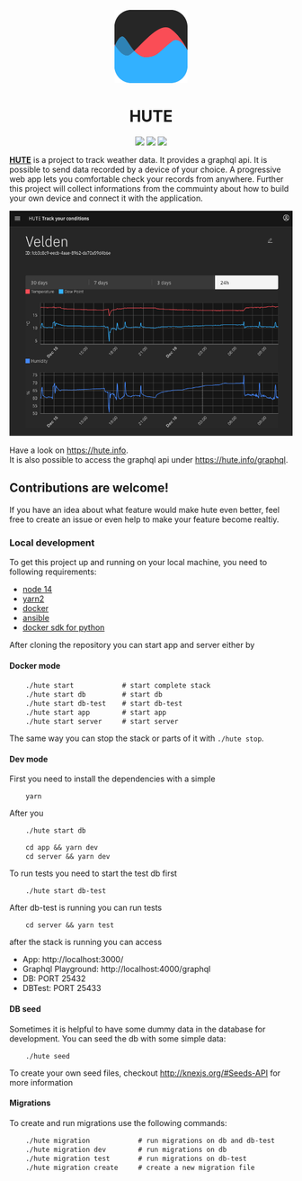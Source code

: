 <p align="center">
    <img src="https://raw.githubusercontent.com/frdrwrt/hute/master/app/static/logo-512.png?sanitize=true"
        height="130">
</p>
<h1 align="center">HUTE</h1>

<p align="center">
<img src="https://github.com/frdrwrt/hute/workflows/Codestyle/badge.svg">  
<img src="https://github.com/frdrwrt/hute/workflows/Tests/badge.svg">  
<img src="https://github.com/frdrwrt/hute/workflows/Build%20and%20deploy/badge.svg">  
</p>

[**HUTE**](https://hute.info) is a project to track weather data. It provides a graphql api. It is possible to send data recorded by a device of your choice. A progressive web app lets you comfortable check your records from anywhere. Further this project will collect informations from the commuinty about how to build your own device and connect it with the application.
<p align="center">
<img src="/assets/screenshot.png?sanitize=true" height="400">  
</p>

Have a look on https://hute.info. </br>
It is also possible to access the graphql api under https://hute.info/graphql.

## Contributions are welcome!
If you have an idea about what feature would make hute even better, feel free to create an issue or even help to make your feature become realtiy. 

### Local development

To get this project up and running on your local machine, you need to following requirements:
 - [node 14](https://www.digitalocean.com/community/tutorials/how-to-install-node-js-on-debian-10)
 - [yarn2](https://yarnpkg.com/getting-started/install)
 - [docker](https://docs.docker.com/engine/install/)
 - [ansible](https://docs.ansible.com/ansible/latest/installation_guide/intro_installation.html#installing-ansible-with-pip)
 - [docker sdk for python](https://pypi.org/project/docker/)

After cloning the repository you can start app and server either by 
#### Docker mode
```
    ./hute start            # start complete stack
    ./hute start db         # start db 
    ./hute start db-test    # start db-test
    ./hute start app        # start app
    ./hute start server     # start server
```
The same way you can stop the stack or parts of it with `./hute stop`.

#### Dev mode
First you need to install the dependencies with a simple 
```
    yarn
```
After you 
```
    ./hute start db
```
```
    cd app && yarn dev    
    cd server && yarn dev 
```
To run tests you need to start the test db first
```
    ./hute start db-test
```
After db-test is running you can run tests
```
    cd server && yarn test
```
after the stack is running you can access 
- App: http://localhost:3000/
- Graphql Playground: http://localhost:4000/graphql
- DB: PORT 25432
- DBTest: PORT 25433 

#### DB seed
Sometimes it is helpful to have some dummy data in the database for development. You can seed the db with some simple data:
```
    ./hute seed
```
To create your own seed files, checkout http://knexjs.org/#Seeds-API for more information

#### Migrations
To create and run migrations use the following commands:
```
    ./hute migration            # run migrations on db and db-test
    ./hute migration dev        # run migrations on db
    ./hute migration test       # run migrations on db-test
    ./hute migration create     # create a new migration file
```



